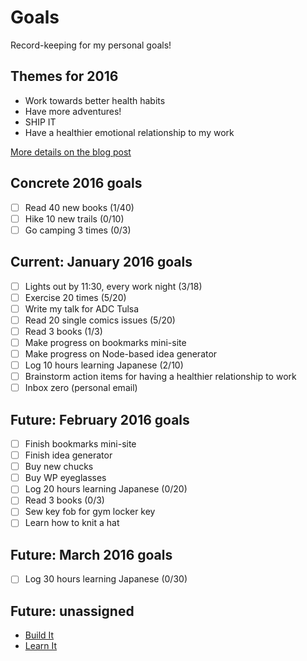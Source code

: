 # Goals
Record-keeping for my personal goals!

## Themes for 2016

* Work towards better health habits
* Have more adventures!
* SHIP IT
* Have a healthier emotional relationship to my work

[More details on the blog post](http://melanie-richards.com/blog/my-2015-in-review)

## Concrete 2016 goals

* [ ] Read 40 new books (1/40)
* [ ] Hike 10 new trails (0/10)
* [ ] Go camping 3 times (0/3)

## Current: January 2016 goals

* [ ] Lights out by 11:30, every work night (3/18)
* [ ] Exercise 20 times (5/20)
* [ ] Write my talk for ADC Tulsa
* [ ] Read 20 single comics issues (5/20)
* [ ] Read 3 books (1/3)
* [ ] Make progress on bookmarks mini-site
* [ ] Make progress on Node-based idea generator
* [ ] Log 10 hours learning Japanese (2/10)
* [ ] Brainstorm action items for having a healthier relationship to work
* [ ] Inbox zero (personal email)

## Future: February 2016 goals

* [ ] Finish bookmarks mini-site
* [ ] Finish idea generator
* [ ] Buy new chucks
* [ ] Buy WP eyeglasses
* [ ] Log 20 hours learning Japanese (0/20)
* [ ] Read 3 books (0/3)
* [ ] Sew key fob for gym locker key
* [ ] Learn how to knit a hat

## Future: March 2016 goals

* [ ] Log 30 hours learning Japanese (0/30)

## Future: unassigned

* [Build It](future/build-it.md)
* [Learn It](future/learn-it.md)
